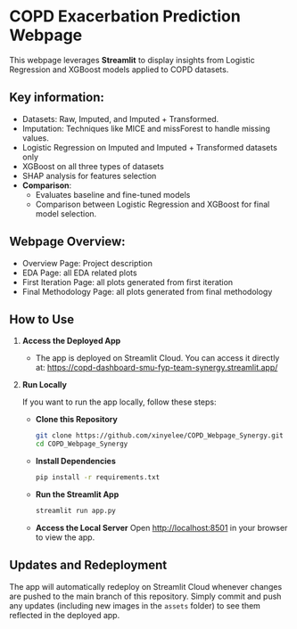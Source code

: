 # COPD Exacerbation Prediction Webpage

This webpage leverages **Streamlit** to display insights from Logistic Regression and XGBoost models applied to COPD datasets.

## Key information:
   - Datasets: Raw, Imputed, and Imputed + Transformed.
   - Imputation: Techniques like MICE and missForest to handle missing values.
   - Logistic Regression on Imputed and Imputed + Transformed datasets only 
   - XGBoost on all three types of datasets
   - SHAP analysis for features selection
   - **Comparison**:
      - Evaluates baseline and fine-tuned models
      - Comparison between Logistic Regression and XGBoost for final model selection.
## Webpage Overview:
  - Overview Page: Project description 
  - EDA Page: all EDA related plots
  - First Iteration Page: all plots generated from first iteration
  - Final Methodology Page: all plots generated from final methodology 


## How to Use

1. **Access the Deployed App**
   - The app is deployed on Streamlit Cloud. You can access it directly at: https://copd-dashboard-smu-fyp-team-synergy.streamlit.app/ 

2. **Run Locally**

   If you want to run the app locally, follow these steps:

   - **Clone this Repository**
     ```bash
     git clone https://github.com/xinyelee/COPD_Webpage_Synergy.git
     cd COPD_Webpage_Synergy
     ```

   - **Install Dependencies**
     ```bash
     pip install -r requirements.txt
     ```

   - **Run the Streamlit App**
     ```bash
     streamlit run app.py
     ```

   - **Access the Local Server**
     Open [http://localhost:8501](http://localhost:8501) in your browser to view the app.

## Updates and Redeployment

The app will automatically redeploy on Streamlit Cloud whenever changes are pushed to the main branch of this repository. Simply commit and push any updates (including new images in the `assets` folder) to see them reflected in the deployed app.
